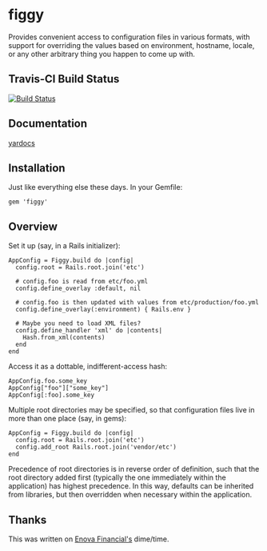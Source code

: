 # figgy

Provides convenient access to configuration files in various formats, with
support for overriding the values based on environment, hostname, locale, or
any other arbitrary thing you happen to come up with.

## Travis-CI Build Status
[![Build Status](https://secure.travis-ci.org/pd/figgy.png)](http://travis-ci.org/pd/figgy)

## Documentation
[yardocs](http://rdoc.info/github/pd/figgy/master/frames)

## Installation

Just like everything else these days. In your Gemfile:

    gem 'figgy'

## Overview

Set it up (say, in a Rails initializer):

    AppConfig = Figgy.build do |config|
      config.root = Rails.root.join('etc')

      # config.foo is read from etc/foo.yml
      config.define_overlay :default, nil

      # config.foo is then updated with values from etc/production/foo.yml
      config.define_overlay(:environment) { Rails.env }

      # Maybe you need to load XML files?
      config.define_handler 'xml' do |contents|
        Hash.from_xml(contents)
      end
    end

Access it as a dottable, indifferent-access hash:

    AppConfig.foo.some_key
    AppConfig["foo"]["some_key"]
    AppConfig[:foo].some_key

Multiple root directories may be specified, so that configuration files live in
more than one place (say, in gems):

    AppConfig = Figgy.build do |config|
      config.root = Rails.root.join('etc')
      config.add_root Rails.root.join('vendor/etc')
    end

Precedence of root directories is in reverse order of definition, such that the
root directory added first (typically the one immediately within the application)
has highest precedence. In this way, defaults can be inherited from libraries,
but then overridden when necessary within the application.

## Thanks

This was written on [Enova Financial's](http://www.enovafinancial.com) dime/time.
